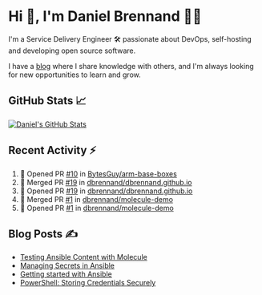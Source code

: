 # Hi 👋, I'm Daniel Brennand 👨‍💻

I'm a Service Delivery Engineer 🛠 passionate about DevOps, self-hosting and developing open source software.

I have a [blog](https://danielbrennand.com/blog/) where I share knowledge with others, and I'm always looking for new opportunities to learn and grow.

## GitHub Stats 📈

[![Daniel's GitHub Stats](https://github-readme-stats-dbrennand.vercel.app/api?username=dbrennand&show_icons=true&count_private=true&hide_border=true&theme=dark)](https://github.com/anuraghazra/github-readme-stats)

## Recent Activity ⚡

<!--START_SECTION:activity-->
1. 💪 Opened PR [#10](https://github.com/BytesGuy/arm-base-boxes/pull/10) in [BytesGuy/arm-base-boxes](https://github.com/BytesGuy/arm-base-boxes)
2. 🎉 Merged PR [#19](https://github.com/dbrennand/dbrennand.github.io/pull/19) in [dbrennand/dbrennand.github.io](https://github.com/dbrennand/dbrennand.github.io)
3. 💪 Opened PR [#19](https://github.com/dbrennand/dbrennand.github.io/pull/19) in [dbrennand/dbrennand.github.io](https://github.com/dbrennand/dbrennand.github.io)
4. 🎉 Merged PR [#1](https://github.com/dbrennand/molecule-demo/pull/1) in [dbrennand/molecule-demo](https://github.com/dbrennand/molecule-demo)
5. 💪 Opened PR [#1](https://github.com/dbrennand/molecule-demo/pull/1) in [dbrennand/molecule-demo](https://github.com/dbrennand/molecule-demo)
<!--END_SECTION:activity-->

## Blog Posts ✍

<!-- BLOG-POST-LIST:START -->
- [Testing Ansible Content with Molecule](https://danielbrennand.com/blog/testing-ansible-content/)
- [Managing Secrets in Ansible](https://danielbrennand.com/blog/managing-secrets-in-ansible/)
- [Getting started with Ansible](https://danielbrennand.com/blog/getting-started-ansible/)
- [PowerShell: Storing Credentials Securely](https://danielbrennand.com/blog/powershell-storing-credentials/)
<!-- BLOG-POST-LIST:END -->
